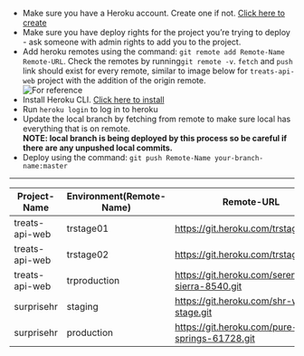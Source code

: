 <!DOCTYPE html>
<html>

<head>
  <meta charset="utf-8">
  <meta name="viewport" content="width=device-width, initial-scale=1.0">
  <title>Steps of deployment</title>
  <link rel="stylesheet" href="https://stackedit.io/style.css" />
</head>

<body class="stackedit">
  <div class="stackedit__html"><ul>
<li>Make sure you have a Heroku account. Create one if not. <a href="https://signup.heroku.com" title="Click here to create">Click here to create</a></li>
<li>Make sure you have deploy rights for the project you’re trying to deploy - ask someone with admin rights to add you to the project.</li>
<li>Add heroku remotes using the command: <code>git remote add Remote-Name Remote-URL</code>. Check the remotes by running<code>git remote -v</code>. <code>fetch</code> and <code>push</code> link should exist for every remote, similar to image below for <code>treats-api-web</code> project with the addition of the origin remote.<br>
<img src="https://www.showdoc.cc/server/api/common/visitfile/sign/ea51b904e63e6c8a3e2b3edc401fd835?showdoc=.jpg" alt="For reference" title="For reference"></li>
<li>Install Heroku CLI. <a href="https://devcenter.heroku.com/articles/heroku-cli" title="Click here to install heroku">Click here to install</a></li>
<li>Run <code>heroku login</code> to log in to heroku</li>
<li>Update the local branch by fetching from remote to make sure local has everything that is on remote.<br>
<strong>NOTE: local branch is being deployed by this process so be careful if there are any unpushed local commits.</strong></li>
<li>Deploy using the command: <code>git push Remote-Name your-branch-name:master</code></li>
</ul>
<hr>

<table>
<thead>
<tr>
<th>Project-Name</th>
<th>Environment(Remote-Name)</th>
<th>Remote-URL</th>
</tr>
</thead>
<tbody>
<tr>
<td>treats-api-web</td>
<td>trstage01</td>
<td><a href="https://git.heroku.com/trstage01.git">https://git.heroku.com/trstage01.git</a></td>
</tr>
<tr>
<td>treats-api-web</td>
<td>trstage02</td>
<td><a href="https://git.heroku.com/trstage02.git">https://git.heroku.com/trstage02.git</a></td>
</tr>
<tr>
<td>treats-api-web</td>
<td>trproduction</td>
<td><a href="https://git.heroku.com/serene-sierra-8540.git">https://git.heroku.com/serene-sierra-8540.git</a></td>
</tr>
<tr>
<td>surprisehr</td>
<td>staging</td>
<td><a href="https://git.heroku.com/shr-web-stage.git">https://git.heroku.com/shr-web-stage.git</a></td>
</tr>
<tr>
<td>surprisehr</td>
<td>production</td>
<td><a href="https://git.heroku.com/pure-springs-61728.git">https://git.heroku.com/pure-springs-61728.git</a></td>
</tr>
</tbody>
</table></div>
</body>

</html>
